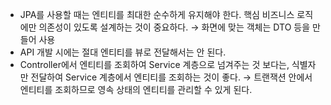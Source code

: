 - JPA를 사용할 때는 엔티티를 최대한 순수하게 유지해야 한다. 핵심 비즈니스 로직에만 의존성이 있도록 설계하는 것이 중요하다. → 화면에 맞는 객체는 DTO 등을 만들어 사용
- API 개발 시에는 절대 엔티티를 뷰로 전달해서는 안 된다.
- Controller에서 엔티티를 조회하여 Service 계층으로 넘겨주는 것 보다는, 식별자만 전달하여 Service 계층에서 엔티티를 조회하는 것이 좋다. → 트랜잭션 안에서 엔티티를 조회하므로 영속 상태의
  엔티티를 관리할 수 있게 된다.